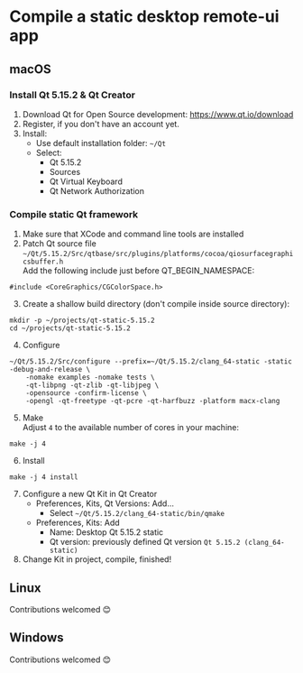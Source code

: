 # Compile a static desktop remote-ui app

## macOS

### Install Qt 5.15.2 & Qt Creator

1. Download Qt for Open Source development: <https://www.qt.io/download>
2. Register, if you don't have an account yet.
3. Install:
   - Use default installation folder: `~/Qt`
   - Select:
     - Qt 5.15.2
     - Sources
     - Qt Virtual Keyboard
     - Qt Network Authorization

### Compile static Qt framework

1. Make sure that XCode and command line tools are installed
2. Patch Qt source file `~/Qt/5.15.2/Src/qtbase/src/plugins/platforms/cocoa/qiosurfacegraphicsbuffer.h`  
   Add the following include just before QT_BEGIN_NAMESPACE:
```
#include <CoreGraphics/CGColorSpace.h>
```

3. Create a shallow build directory (don't compile inside source directory):
```shell
mkdir -p ~/projects/qt-static-5.15.2
cd ~/projects/qt-static-5.15.2
```
4. Configure
```shell
~/Qt/5.15.2/Src/configure --prefix=~/Qt/5.15.2/clang_64-static -static -debug-and-release \
    -nomake examples -nomake tests \
    -qt-libpng -qt-zlib -qt-libjpeg \
    -opensource -confirm-license \
    -opengl -qt-freetype -qt-pcre -qt-harfbuzz -platform macx-clang
```
5. Make  
   Adjust `4` to the available number of cores in your machine:
```shell
make -j 4
```
6. Install
```shell
make -j 4 install
```
7. Configure a new Qt Kit in Qt Creator
   - Preferences, Kits, Qt Versions: Add...
     - Select `~/Qt/5.15.2/clang_64-static/bin/qmake `
   - Preferences, Kits: Add
     - Name: Desktop Qt 5.15.2 static
     - Qt version: previously defined Qt version `Qt 5.15.2 (clang_64-static)`
8. Change Kit in project, compile, finished!

## Linux

Contributions welcomed 😊

## Windows

Contributions welcomed 😊
